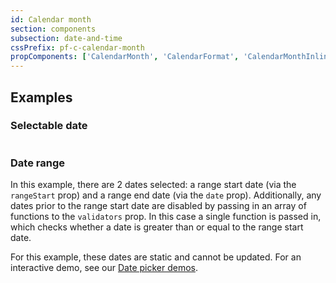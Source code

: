 ```yaml
---
id: Calendar month
section: components
subsection: date-and-time
cssPrefix: pf-c-calendar-month
propComponents: ['CalendarMonth', 'CalendarFormat', 'CalendarMonthInlineProps']
---
```


## Examples

### Selectable date

```ts file="./CalendarMonthSelectableDate.tsx"
```

### Date range

In this example, there are 2 dates selected: a range start date (via the `rangeStart` prop) and a range end date (via the `date` prop). Additionally, any dates prior to the range start date are disabled by passing in an array of functions to the `validators` prop. In this case a single function is passed in, which checks whether a date is greater than or equal to the range start date.

For this example, these dates are static and cannot be updated. For an interactive demo, see our [Date picker demos](https://www.patternfly.org/v4/components/date-picker/react-demos).

```ts file="./CalendarMonthDateRange.tsx"
```
